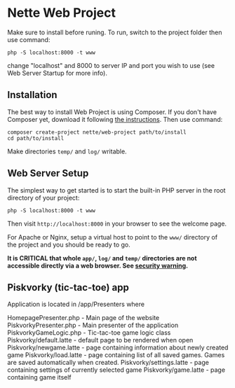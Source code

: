 Nette Web Project
=================
Make sure to install before runing.
To run, switch to the project folder then use command:

	php -S localhost:8000 -t www

change "localhost" and 8000 to server IP and port you wish to use (see Web Server Startup for more info).


Installation
------------

The best way to install Web Project is using Composer. If you don't have Composer yet,
download it following [the instructions](https://doc.nette.org/composer). Then use command:

	composer create-project nette/web-project path/to/install
	cd path/to/install


Make directories `temp/` and `log/` writable.


Web Server Setup
----------------

The simplest way to get started is to start the built-in PHP server in the root directory of your project:

	php -S localhost:8000 -t www

Then visit `http://localhost:8000` in your browser to see the welcome page.

For Apache or Nginx, setup a virtual host to point to the `www/` directory of the project and you
should be ready to go.

**It is CRITICAL that whole `app/`, `log/` and `temp/` directories are not accessible directly
via a web browser. See [security warning](https://nette.org/security-warning).**


Piskvorky (tic-tac-toe) app
---------------------------

Application is located in /app/Presenters
where

HomepagePresenter.php - Main page of the website
PiskvorkyPresenter.php - Main presenter of the application
PiskvorkyGameLogic.php - Tic-tac-toe game logic class
Piskvorky/default.latte - default page to be rendered when open
Piskvorky/newgame.latte - page containing information about newly created game
Piskvorky/load.latte - page containing list of all saved games. Games are saved automatically when created.
Piskvorky/settings.latte - page containing settings of currently selected game
Piskvorky/game.latte - page containing game itself

